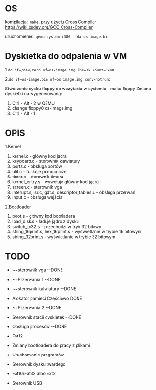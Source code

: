 # OS 

kompilacja:` make`, przy użyciu Cross Compiler https://wiki.osdev.org/GCC_Cross-Compiler

uruchomienie:` qemu-system-i386 -fda os-image.bin`

# Dyskietka do odpalenia w VM
1.`dd if=/dev/zero of=os-image.img ibs=1k count=1440`

2.`dd if=os-image.bin of=os-image.img conv=notrunc`

Stworzenie dysku floppy do wczytania w systemie - make floppy
Zmiana dyskietki na wygenerowaną:
1. Ctrl - Alt - 2 w QEMU
2. change floppy0 os-image.img
3. Ctrl - Alt - 1

# OPIS

1.Kernel
  1. kernel.c - główny kod jadra
  2. keyboard.c - sterownik klawiatury
  3. ports.c - obsługa portów
  4. util.c - funkcje pomocnicze
  5. timer.c - sterownik timera
  6. kernel_entry.s - wywołuje główny kod jądra
  7. screen.c - sterownik vga
  8. interupt.s, isr.c, gdt.s, descriptor_tables.c - obsługa przerwań
  9. input.c - obsługa wejścia

2.Bootloader
  1. boot.s - główny kod bootladera
  2. load_disk.s - ładuje jądro z dysku
  3. switch_to32.s - przechodzi w tryb 32 bitowy
  4. string_16print.s, hex_16print.s - wyświetlanie w trybie 16 bitowym
  5. string_32print.s - wyświetlanie w trybie 32 bitowym

# TODO

  - ~~sterownik vga --DONE
  - ~~Przerwania 1 --DONE
  - ~~sterownik kalwiatury --DONE

  - Alokator pamieci Częściowo DONE
  - ~~Przerwania 2 --DONE
  - Sterownik stacji dyskietek --DONE
  - Obsługa procesów --DONE
  - Fat12
  - Zmiany bootloadera do pracy z plikami 
  - Uruchamianie programów

  - Sterownik dysku twardego
  - Fat16/Fat32 albo Ext2
  - Sterownik USB


